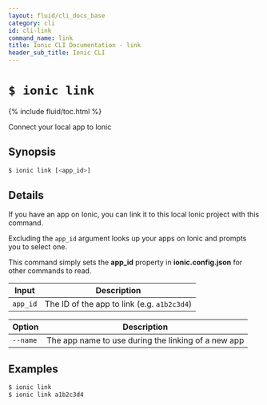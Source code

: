```yaml
---
layout: fluid/cli_docs_base
category: cli
id: cli-link
command_name: link
title: Ionic CLI Documentation - link
header_sub_title: Ionic CLI
---
```


# `$ ionic link`

{% include fluid/toc.html %}

Connect your local app to Ionic
## Synopsis

```bash
$ ionic link [<app_id>]
```
  
## Details

If you have an app on Ionic, you can link it to this local Ionic project with this command.

Excluding the `app_id` argument looks up your apps on Ionic and prompts you to select one.

This command simply sets the **app_id** property in **ionic.config.json** for other commands to read.


Input | Description
----- | ----------
`app_id` | The ID of the app to link (e.g. `a1b2c3d4`)


Option | Description
------ | ----------
`--name` | The app name to use during the linking of a new app

## Examples

```bash
$ ionic link 
$ ionic link a1b2c3d4
```
